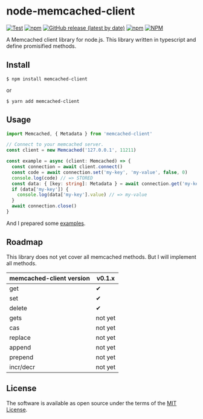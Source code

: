 # node-memcached-client
[![Test](https://github.com/h3poteto/node-memcached-client/actions/workflows/test.yml/badge.svg)](https://github.com/h3poteto/node-memcached-client/actions/workflows/test.yml)
[![npm](https://img.shields.io/npm/v/memcached-client)](https://www.npmjs.com/package/memcached-client)
[![GitHub release (latest by date)](https://img.shields.io/github/v/release/h3poteto/node-memcached-client)](https://github.com/h3poteto/node-memcached-client/releases)
[![npm](https://img.shields.io/npm/dm/memcached-client)](https://www.npmjs.com/package/memcached-client)
[![NPM](https://img.shields.io/npm/l/memcached-client)](/LICENSE.txt)

A Memcached client library for node.js. This library written in typescript and define promisified methods.

## Install
```
$ npm install memcached-client
```

or

```
$ yarn add memcached-client
```

## Usage

```typescript
import Memcached, { Metadata } from 'memcached-client'

// Connect to your memcached server.
const client = new Memcached('127.0.0.1', 11211)

const example = async (client: Memcached) => {
  const connection = await client.connect()
  const code = await connection.set('my-key', 'my-value', false, 0)
  console.log(code) // => STORED
  const data: { [key: string]: Metadata } = await connection.get('my-key')
  if (data['my-key']) {
    console.log(data['my-key'].value) // => my-value
  }
  await connection.close()
}

```

And I prepared some [examples](example).


## Roadmap
This library does not yet cover all memcached methods. But I will implement all methods.

| memcached-client version | v0.1.x  |
|--------------------------|---------|
| get                      | ✔       |
| set                      | ✔       |
| delete                   | ✔       |
| gets                     | not yet |
| cas                      | not yet |
| replace                  | not yet |
| append                   | not yet |
| prepend                  | not yet |
| incr/decr                | not yet |



## License
The software is available as open source under the terms of the [MIT License](https://opensource.org/licenses/MIT).
